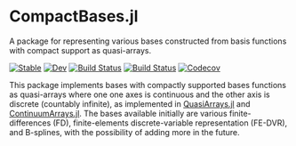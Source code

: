 # CompactBases.jl

A package for representing various bases constructed from basis
functions with compact support as quasi-arrays.

[![Stable](https://img.shields.io/badge/docs-stable-blue.svg)](https://JuliaApproximation.github.io/CompactBases.jl/stable)
[![Dev](https://img.shields.io/badge/docs-dev-blue.svg)](https://JuliaApproximation.github.io/CompactBases.jl/dev)
[![Build Status](https://travis-ci.com/JuliaApproximation/CompactBases.jl.svg?branch=master)](https://travis-ci.com/JuliaApproximation/CompactBases.jl)
[![Build Status](https://ci.appveyor.com/api/projects/status/github/JuliaApproximation/CompactBases.jl?svg=true)](https://ci.appveyor.com/project/JuliaApproximation/CompactBases-jl)
[![Codecov](https://codecov.io/gh/JuliaApproximation/CompactBases.jl/branch/master/graph/badge.svg)](https://codecov.io/gh/JuliaApproximation/CompactBases.jl)

This package implements bases with compactly supported bases functions
as quasi-arrays where one one axes is continuous and the other axis is
discrete (countably infinite), as implemented in
[QuasiArrays.jl](https://github.com/JuliaApproximation/QuasiArrays.jl)
and
[ContinuumArrays.jl](https://github.com/JuliaApproximation/ContinuumArrays.jl). The
bases available initially are various finite-differences (FD),
finite-elements discrete-variable representation (FE-DVR), and
B-splines, with the possibility of adding more in the future.

